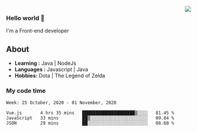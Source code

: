 <img align='right' src="https://github-readme-stats.vercel.app/api?username=jumodada&show_icons=true&theme=vue">

### Hello world 👋

I'm a Front-end developer 
    
## About
-  **Learning :** Java | NodeJs
-  **Languages :** Javascript | Java
-  **Hobbies:** Dota | The Legend of Zelda

### My code time

<!--START_SECTION:waka-->
```text
Week: 25 October, 2020 - 01 November, 2020

Vue.js       4 hrs 35 mins   ████████████████████▒░░░░   81.45 % 
JavaScript   33 mins         ██▒░░░░░░░░░░░░░░░░░░░░░░   09.84 % 
JSON         29 mins         ██░░░░░░░░░░░░░░░░░░░░░░░   08.60 % 
```
<!--END_SECTION:waka-->
